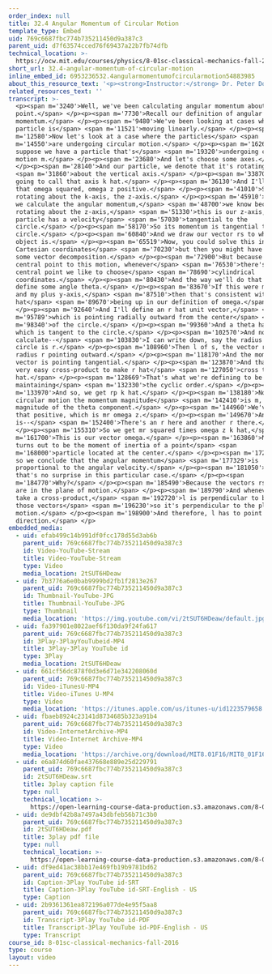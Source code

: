 ```yaml
---
order_index: null
title: 32.4 Angular Momentum of Circular Motion
template_type: Embed
uid: 769c6687fbc774b735211450d9a387c3
parent_uid: d7f63574cced76f69437a22b7fb74dfb
technical_location: >-
  https://ocw.mit.edu/courses/physics/8-01sc-classical-mechanics-fall-2016/week-11-angular-momentum/32.4-angular-momentum-of-circular-motion/32.4-angular-momentum-of-circular-motion
short_url: 32.4-angular-momentum-of-circular-motion
inline_embed_id: 6953236532.4angularmomentumofcircularmotion54883985
about_this_resource_text: '<p><strong>Instructor:</strong> Dr. Peter Dourmashkin</p>'
related_resources_text: ''
transcript: >-
  <p><span m='3240'>Well, we've been calculating angular momentum about a
  point.</span> </p><p><span m='7730'>Recall our definition of angular
  momentum.</span> </p><p><span m='9480'>We've been looking at cases where the
  particle is</span> <span m='11521'>moving linearly.</span> </p><p><span
  m='12580'>Now let's look at a case where the particles</span> <span
  m='14550'>are undergoing circular motion.</span> </p><p><span m='16260'>So
  suppose we have a particle that's</span> <span m='19320'>undergoing circular
  motion m.</span> </p><p><span m='23680'>And let's choose some axes.</span>
  </p><p><span m='28140'>And our particle, we denote that it's rotating</span>
  <span m='31860'>about the vertical axis.</span> </p><p><span m='33870'>I'm
  going to call that axis k hat.</span> </p><p><span m='36130'>And I'll make
  that omega squared, omega z positive.</span> </p><p><span m='41010'>So it's
  rotating about the k-axis, the z-axis.</span> </p><p><span m='45910'>Now, when
  we calculate the angular momentum,</span> <span m='48700'>we know because it's
  rotating about the z-axis,</span> <span m='51330'>this is our z-axis, that the
  particle has a velocity</span> <span m='57030'>tangential to the
  circle.</span> </p><p><span m='58170'>So its momentum is tangential to the
  circle.</span> </p><p><span m='60840'>And we draw our vector rs to where the
  object is.</span> </p><p><span m='65519'>Now, you could solve this in
  Cartesian coordinates</span> <span m='70230'>but then you might have to do
  some vector decomposition.</span> </p><p><span m='72900'>But because there's a
  central point to this motion, whenever</span> <span m='76530'>there's a
  central point we like to choose</span> <span m='78690'>cylindrical
  coordinates.</span> </p><p><span m='80430'>And the way we'll do that is we'll
  define some angle theta.</span> </p><p><span m='83670'>If this were my plus x
  and my plus y-axis,</span> <span m='87510'>then that's consistent with k
  hat</span> <span m='89670'>being up in our definition of omega.</span>
  </p><p><span m='92640'>And I'll define an r hat unit vector,</span> <span
  m='95789'>which is pointing radially outward from the center</span> <span
  m='98340'>of the circle.</span> </p><p><span m='99360'>And a theta hat vector,
  which is tangent to the circle.</span> </p><p><span m='102570'>And now I can
  calculate--</span> <span m='103830'>I can write down, say the radius of this
  circle is r.</span> </p><p><span m='108960'>Then l of s, the vector rs has
  radius r pointing outward.</span> </p><p><span m='118170'>And the momentum
  vector is pointing tangential.</span> </p><p><span m='123870'>And that's a
  very easy cross-product to make r hat</span> <span m='127050'>cross theta
  hat.</span> </p><p><span m='128669'>That's what we're defining to be k hat,
  maintaining</span> <span m='132330'>the cyclic order.</span> </p><p><span
  m='133970'>And so, we get rp k hat.</span> </p><p><span m='138180'>Now for
  circular motion the momentum magnitude</span> <span m='142410'>is m, the
  magnitude of the theta component.</span> </p><p><span m='144960'>We've made
  that positive, which is mr omega z.</span> </p><p><span m='149670'>And so ls
  is--</span> <span m='152400'>There's an r here and another r there.</span>
  </p><p><span m='155310'>So we get mr squared times omega z k hat,</span> <span
  m='161700'>This is our vector omega.</span> </p><p><span m='163860'>Now this
  turns out to be the moment of inertia of a point</span> <span
  m='168000'>particle located at the center.</span> </p><p><span m='172530'>And
  so we conclude that the angular momentum</span> <span m='177329'>is
  proportional to the angular velocity.</span> </p><p><span m='181050'>Now,
  that's no surprise in this particular case.</span> </p><p><span
  m='184770'>Why?</span> </p><p><span m='185490'>Because the vectors rs and p
  are in the plane of motion.</span> </p><p><span m='189790'>And whenever you
  take a cross-product,</span> <span m='192720'>l is perpendicular to both of
  those vectors</span> <span m='196230'>so it's perpendicular to the plane of
  motion.</span> </p><p><span m='198900'>And therefore, l has to point in the z
  direction.</span> </p>
embedded_media:
  - uid: efab499c14b991df0fcc178d55d3ab6b
    parent_uid: 769c6687fbc774b735211450d9a387c3
    id: Video-YouTube-Stream
    title: Video-YouTube-Stream
    type: Video
    media_location: 2tSUT6HDeaw
  - uid: 7b3776a6e0bab9999bd2fb1f2813e267
    parent_uid: 769c6687fbc774b735211450d9a387c3
    id: Thumbnail-YouTube-JPG
    title: Thumbnail-YouTube-JPG
    type: Thumbnail
    media_location: 'https://img.youtube.com/vi/2tSUT6HDeaw/default.jpg'
  - uid: fa397901e8022aef6f130da9f24fa617
    parent_uid: 769c6687fbc774b735211450d9a387c3
    id: 3Play-3PlayYouTubeid-MP4
    title: 3Play-3Play YouTube id
    type: 3Play
    media_location: 2tSUT6HDeaw
  - uid: 661cf56dc878f0d3e6d71e342208060d
    parent_uid: 769c6687fbc774b735211450d9a387c3
    id: Video-iTunesU-MP4
    title: Video-iTunes U-MP4
    type: Video
    media_location: 'https://itunes.apple.com/us/itunes-u/id1223579658'
  - uid: fbaeb8924c23141d8734685b323a91b4
    parent_uid: 769c6687fbc774b735211450d9a387c3
    id: Video-InternetArchive-MP4
    title: Video-Internet Archive-MP4
    type: Video
    media_location: 'https://archive.org/download/MIT8.01F16/MIT8_01F16_L32v04_360p.mp4'
  - uid: e6a874d60fae437668e889e25d229791
    parent_uid: 769c6687fbc774b735211450d9a387c3
    id: 2tSUT6HDeaw.srt
    title: 3play caption file
    type: null
    technical_location: >-
      https://open-learning-course-data-production.s3.amazonaws.com/8-01sc-classical-mechanics-fall-2016/e6a874d60fae437668e889e25d229791_2tSUT6HDeaw.srt
  - uid: de9dbf42b8a7497a43dbfeb56b71c3b0
    parent_uid: 769c6687fbc774b735211450d9a387c3
    id: 2tSUT6HDeaw.pdf
    title: 3play pdf file
    type: null
    technical_location: >-
      https://open-learning-course-data-production.s3.amazonaws.com/8-01sc-classical-mechanics-fall-2016/de9dbf42b8a7497a43dbfeb56b71c3b0_2tSUT6HDeaw.pdf
  - uid: df9ed41ac38bb17e469fb19b9781bd62
    parent_uid: 769c6687fbc774b735211450d9a387c3
    id: Caption-3Play YouTube id-SRT
    title: Caption-3Play YouTube id-SRT-English - US
    type: Caption
  - uid: 2b9361361ea872196a077de4e95f5aa8
    parent_uid: 769c6687fbc774b735211450d9a387c3
    id: Transcript-3Play YouTube id-PDF
    title: Transcript-3Play YouTube id-PDF-English - US
    type: Transcript
course_id: 8-01sc-classical-mechanics-fall-2016
type: course
layout: video
---
```


